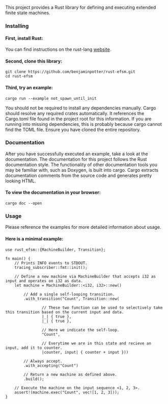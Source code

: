 This project provides a Rust library for defining and executing extended finite state machines.

### Installing

#### First, install Rust:
You can find instructions on the rust-lang [website](https://www.rust-lang.org/tools/install).

#### Second, clone this library:
```
git clone https://github.com/benjaminpotter/rust-efsm.git
cd rust-efsm
```

#### Third, try an example:
```
cargo run --example not_spawn_until_init
```

You should not be required to install any dependencies manually.
Cargo should resolve any required crates automatically.
It references the Cargo.toml file found in the project root for this information.
If you are running into missing dependencies, this is probably because cargo cannot find the TOML file.
Ensure you have cloned the entire repository.

### Documentation
After you have successfully executed an example, take a look at the documentation.
The documentation for this project follows the Rust documentation style.
The functionality of other documentation tools you may be familiar with, such as Doxygen, is built into cargo.
Cargo extracts documentation comments from the source code and generates pretty looking HTML.

#### To view the documentation in your browser:
```
cargo doc --open
```

### Usage
Please reference the examples for more detailed information about usage.

#### Here is a minimal example:
```
use rust_efsm::{MachineBuilder, Transition};

fn main() {
    // Prints INFO events to STDOUT.
    tracing_subscriber::fmt::init();

    // Define a new machine via MachineBuilder that accepts i32 as input and operates on i32 as data.
    let machine = MachineBuilder::<i32, i32>::new()

        // Add a single self-looping transition.
        .with_transition("Count", Transition::new(

                // These two function can be used to selectively take this transition based on the current input and data.
                |_| { true },
                |_| { true },

                // Here we indicate the self-loop.
                "Count",

                // Everytime we are in this state and recieve an input, add it to counter.
                |counter, input| { counter + input }))

        // Always accept.
        .with_accepting("Count")

        // Return a new machine as defined above.
        .build();

    // Execute the machine on the input sequence <1, 2, 3>.
    assert!(machine.exec("Count", vec![1, 2, 3]));
}
```
